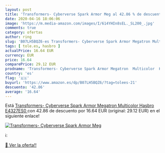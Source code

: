 ```yaml
---
layout: post
title: 'Transformers- Cyberverse Spark Armor Meg al 42.86 % de descuento'
date: 2020-04-16 18:06:06
image: 'https://m.media-amazon.com/images/I/614YHIn8sEL._SL200_.jpg'
comments: true
category: ofertas
author: ring
slug: 'B07LH5BQZ6-es Transformers- Cyberverse Spark Armor Megatron Multicolor...'
tags: [ tole.es, hasbro ]
actualPrice: 16.64 EUR
currency: EUR
price: 16.64
comparePrice: 29.12 EUR
prodname: 'Transformers- Cyberverse Spark Armor Megatron  Multicolor  Hasbro E4327ES0 '
country: 'es'
flag: '🇪🇸'
buyurl: 'https://www.amazon.es/dp/B07LH5BQZ6/?tag=tolees-21'
descuento: '42.86'
average: '16.64'
---
```


Está [Transformers- Cyberverse Spark Armor Megatron  Multicolor  Hasbro E4327ES0 ](https://www.amazon.es/dp/B07LH5BQZ6/?tag=tolees-21) con 42.86 de descuento por 16.64 EUR (original: 29.12 EUR) en el siguiente enlace!

[![Transformers- Cyberverse Spark Armor Meg](https://m.media-amazon.com/images/I/614YHIn8sEL._SL200_.jpg)](https://www.amazon.es/dp/B07LH5BQZ6/?tag=tolees-21)

ℹ️:


[🛒 Ver la oferta!!](https://www.amazon.es/dp/B07LH5BQZ6/?tag=tolees-21)
